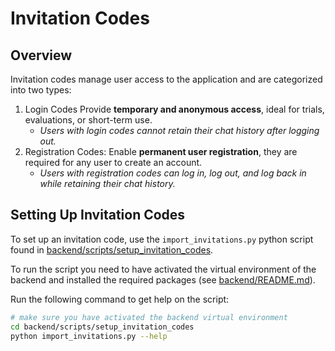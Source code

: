 # Invitation Codes

## Overview

Invitation codes manage user access to the application and are categorized into two types:

1. Login Codes
    Provide **temporary and anonymous access**, ideal for trials, evaluations, or short-term use.
   - _Users with login codes cannot retain their chat history after logging out._
2. Registration Codes:
   Enable **permanent user registration**, they are required for any user to create an account.
   - _Users with registration codes can log in, log out, and log back in while retaining their chat history._

## Setting Up Invitation Codes

To set up an invitation code, use the `import_invitations.py` python script found in [backend/scripts/setup_invitation_codes](backend/scripts/setup_invitation_codes). 

To run the script you need to have activated the virtual environment of the backend and installed the required packages (see [backend/README.md](backend/README.md#installation)).

Run the following command to get help on the script:
```bash
# make sure you have activated the backend virtual environment
cd backend/scripts/setup_invitation_codes
python import_invitations.py --help
```